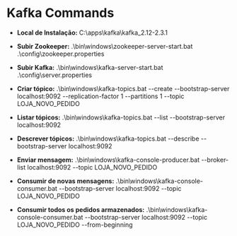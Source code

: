 # Kafka Commands

- **Local de Instalação:** C:\apps\kafka\kafka_2.12-2.3.1

- **Subir Zookeeper:** .\bin\windows\zookeeper-server-start.bat .\config\zookeeper.properties

- **Subir Kafka:** .\bin\windows\kafka-server-start.bat .\config\server.properties

- **Criar tópico:** .\bin\windows\kafka-topics.bat --create --bootstrap-server localhost:9092 --replication-factor 1 --partitions 1 --topic LOJA_NOVO_PEDIDO

- **Listar tópicos:** .\bin\windows\kafka-topics.bat --list --bootstrap-server localhost:9092

- **Descrever tópicos:** .\bin\windows\kafka-topics.bat --describe --bootstrap-server localhost:9092

- **Enviar mensagem:** .\bin\windows\kafka-console-producer.bat --broker-list localhost:9092 --topic LOJA_NOVO_PEDIDO

- **Consumir de novas mensagens:** .\bin\windows\kafka-console-consumer.bat --bootstrap-server localhost:9092 --topic LOJA_NOVO_PEDIDO

- **Consumir todos os pedidos armazenados:** .\bin\windows\kafka-console-consumer.bat --bootstrap-server localhost:9092 --topic LOJA_NOVO_PEDIDO --from-beginning
